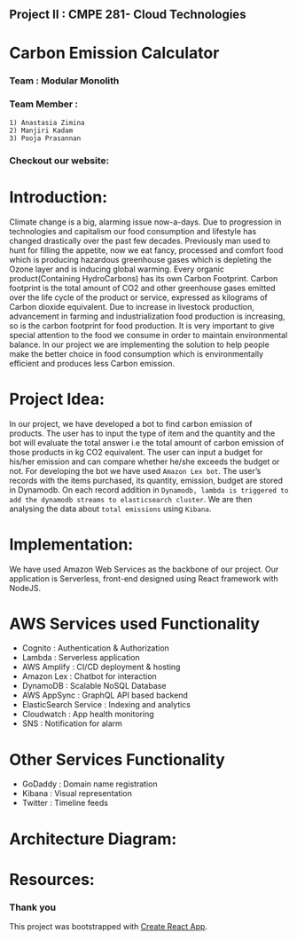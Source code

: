 ## Project II : CMPE 281- Cloud Technologies
# **Carbon Emission Calculator**

### Team : Modular Monolith
### Team Member : 

```
1) Anastasia Zimina
2) Manjiri Kadam
3) Pooja Prasannan
```


### Checkout our website:


# Introduction:

Climate change is a big, alarming issue now-a-days. Due to progression in technologies and capitalism our food consumption and lifestyle has changed drastically over the past few decades. Previously man used to hunt for filling the appetite, now we eat fancy, processed and comfort food which is producing hazardous greenhouse gases which is depleting the Ozone layer and is inducing global warming. 
Every organic product(Containing HydroCarbons) has its own Carbon Footprint. Carbon footprint is the total amount of CO2 and other greenhouse gases emitted over the life cycle of the product or service, expressed as kilograms of Carbon dioxide equivalent.
Due to increase in livestock production, advancement in farming and industrialization food production is increasing, so is the carbon footprint for food production. It is very important to give special attention to the food we consume in order to maintain environmental balance. In our project we are implementing the solution to help people make the better choice in food consumption which is environmentally efficient and produces less Carbon emission.

# Project Idea:

In our project, we have developed a bot to find carbon emission of products. The user has to input the type of item and the quantity and the bot will evaluate the total answer i.e the total amount of carbon emission of those products in kg CO2 equivalent. The user can input a budget for his/her emission and can compare whether he/she exceeds the budget or not. For developing the bot we have used `Amazon Lex bot`. The user’s records with the items purchased, its quantity, emission, budget are stored in Dynamodb.  On each record addition in `Dynamodb, lambda is triggered to add the dynamodb streams to elasticsearch cluster`. We are then analysing the data about `total emissions` using `Kibana`.


# Implementation:

We have used Amazon Web Services as the backbone of our project. Our application is Serverless, front-end designed using React framework with NodeJS.

#  AWS Services used          Functionality
* Cognito							    :		Authentication & Authorization
* Lambda  					  	  :		Serverless application
* AWS Amplify  					  :		CI/CD deployment & hosting                 
* Amazon Lex						  :		Chatbot for interaction
* DynamoDB					  	  :		Scalable NoSQL Database
* AWS AppSync 					  :		GraphQL API based backend
* ElasticSearch Service	  :		Indexing and analytics 	
* Cloudwatch						  :		App health monitoring
* SNS						      	  :		Notification for alarm

# Other Services            Functionality
* GoDaddy               :     Domain name registration
* Kibana                :     Visual representation
* Twitter               :     Timeline feeds


# Architecture Diagram:



# Resources:





### Thank you

This project was bootstrapped with [Create React App](https://github.com/facebook/create-react-app).

































